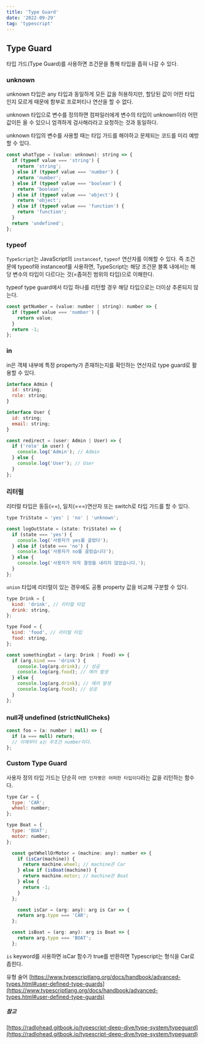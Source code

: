 ```yaml
---
title: 'Type Guard'
date: '2022-09-29'
tag: 'typescript'
---
```


## Type Guard

타입 가드(Type Guard)를 사용하면 조건문을 통해 타입을 좁혀 나갈 수 있다.

### unknown

unknown 타입은 any 타입과 동일하게 모든 값을 허용하지만, 할당된 값이 어떤 타입인지 모르게 때문에 함부로 프로퍼티나 연산을 할 수 없다.

unknown 타입으로 변수를 정의하면 컴파일러에게 변수의 타입이 unknown이라 어떤 값이든 올 수 있으니 엄격하게 검사해라라고 요청하는 것과 동일하다.

unknown 타입의 변수를 사용할 때는 타입 가드를 해야하고 문제되는 코드를 미리 예방할 수 있다.

```jsx
const whatType = (value: unknown): string => {
  if (typeof value === 'string') {
    return 'string';
  } else if (typeof value === 'number') {
    return 'number';
  } else if (typeof value === 'boolean') {
    return 'boolean';
  } else if (typeof value === 'object') {
    return 'object';
  } else if (typeof value === 'function') {
    return 'function';
  }
  return 'undefined';
};
```

### typeof

`TypeScript`는 JavaScript의 `instanceof`, `typeof` 연산자를 이해할 수 있다. 즉 조건문에 typeof와 instanceof를 사용하면, TypeScript는 해당 조건문 블록 내에서는 해당 변수의 타입이 다르다는 것(=좁혀진 범위의 타입)으로 이해한다.

typeof type guard에서 타입 하나를 리턴할 경우 해당 타입으로는 더이상 추론되지 않는다.

```jsx
const getNumber = (value: number | string): number => {
  if (typeof value === 'number') {
    return value;
  }
  return -1;
};
```

### in

in은 객체 내부에 특정 property가 존재하는지를 확인하는 연산자로 type guard로 활용할 수 있다.

```jsx
interface Admin {
  id: string;
  role: string;
}

interface User {
  id: string;
  email: string;
}

const redirect = (user: Admin | User) => {
  if ('role' in user) {
    console.log('Admin'); // Admin
  } else {
    console.log('User'); // User
  }
};
```

### 리터럴

리터럴 타입은 동등(==), 일치(===)연산자 또는 switch로 타입 가드를 할 수 있다.

```jsx
type TriState = 'yes' | 'no' | 'unknown';

const logOutState = (state: TriState) => {
  if (state === 'yes') {
    console.log('사용자가 yes를 골랐다');
  } else if (state === 'no') {
    console.log('사용자가 no를 골랐습니다');
  } else {
    console.log('사용자가 아직 결정을 내리지 않았습니다.');
  }
};
```

`union` 타입에 리터럴이 있는 경우에도 공통 property 값을 비교해 구분할 수 있다.

```jsx
type Drink = {
  kind: 'drink', // 리터럴 타입
  drink: string,
};

type Food = {
  kind: 'food', // 리터럴 타입
  food: string,
};

const somethingEat = (arg: Drink | Food) => {
  if (arg.kind === 'drink') {
    console.log(arg.drink); // 성공
    console.log(arg.food); // 에러 발생
  } else {
    console.log(arg.drink); // 에러 발생
    console.log(arg.food); // 성공
  }
};
```

### null과 undefined (strictNullCheks)

```jsx
const foo = (a: number | null) => {
  if (a === null) return;
  // 이제부터 a는 무조건 number이다.
};
```

### Custom Type Guard

사용자 정의 타입 가드는 단순히 `어떤 인자명은 어떠한 타입이다`라는 값을 리턴하는 함수다.

```jsx
type Car = {
  type: 'CAR';
  wheel: number;
};

type Boat = {
  type: 'BOAT';
  motor: number;
};

  const getWhellOrMotor = (machine: any): number => {
    if (isCar(machine)) {
      return machine.wheel; // machine은 Car
    } else if (isBoat(machine)) {
      return machine.motor; // machine은 Boat
    } else {
      return -1;
    }
  };

    const isCar = (arg: any): arg is Car => {
    return arg.type === 'CAR';
  };

  const isBoat = (arg: any): arg is Boat => {
    return arg.type === 'BOAT';
  };
```

`is` keyword를 사용하면 isCar 함수가 true를 반환하면 Typescript는 형식을 Car로 좁힌다.

유형 술어 [https://www.typescriptlang.org/docs/handbook/advanced-types.html#user-defined-type-guards](https://www.typescriptlang.org/docs/handbook/advanced-types.html#user-defined-type-guards)

##### 참고

[https://radlohead.gitbook.io/typescript-deep-dive/type-system/typeguard](https://radlohead.gitbook.io/typescript-deep-dive/type-system/typeguard)
